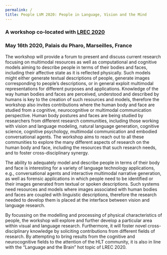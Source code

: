 ```yaml
---
permalink: /
title: People LVM 2020: People in Language, Vision and the Mind
---
```


### A workshop co-located with [LREC 2020](https://lrec2020.lrec-conf.org/en/)
### May 16th 2020, Palais du Pharo, Marseilles, France

The workshop will provide a forum to present and discuss current research focusing on multimodal resources as well as computational and cognitive models aiming to describe people in terms of their bodies and faces, including their affective state as it is reflected physically. Such models might either generate textual descriptions of people, generate images corresponding to people’s descriptions, or in general exploit multimodal representations for different purposes and applications.  Knowledge of the way human bodies and faces are perceived, understood and described by humans is key to the creation of such resources and models, therefore the workshop also invites contributions where the human body and face are studied from a cognitive, neurocognitive or multimodal communication perspective. 
Human body postures and faces are being studied by researchers from different research communities, including those working with vision and language modeling, natural language generation, cognitive science, cognitive psychology, multimodal communication and embodied conversational agents. The workshop aims to reach out to all these communities to explore the many different aspects of research on the human body and face, including the resources that such research needs,  and to foster cross-disciplinary synergy.

The ability to adequately model and describe people in terms of their body and face is interesting for a variety of language technology applications, e.g., conversational agents and interactive multimodal narrative generation, as well as forensic applications in which people need to be identified or their images generated from textual or spoken descriptions. Such systems need resources and models where images associated with human bodies and faces are coupled with linguistic descriptions, therefore the research needed to develop them is placed at the interface between vision and language research.

By focussing on the modelling and processing of physical characteristics of people, the workshop will explore and further develop a particular area within visual and language research. Furthermore, it will foster novel cross-disciplinary knowledge by soliciting contributions from different fields of research. By attempting to bring results from the cognitive and neurocognitive fields to the attention of the HLT community, it is also in line with the “Language and the Brain” hot topic of LREC 2020.
